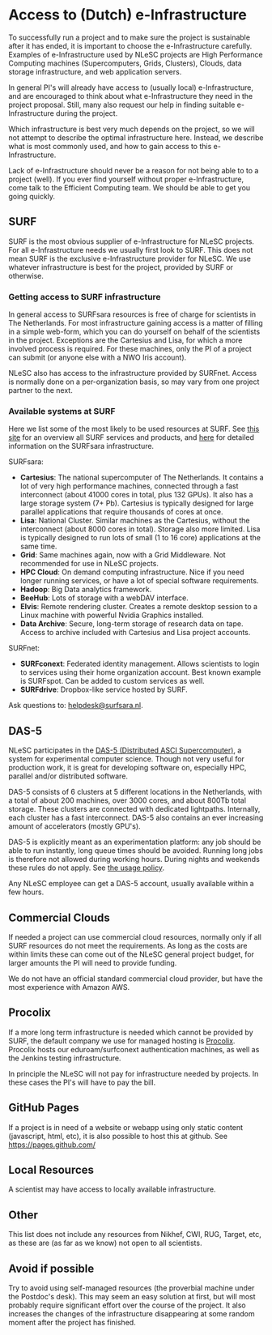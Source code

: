 # Access to (Dutch) e-Infrastructure

To successfully run a project and to make sure the project is sustainable after it has ended, it is important to choose the e-Infrastructure carefully. Examples of e-Infrastructure used by NLeSC projects are High Performance Computing machines (Supercomputers, Grids, Clusters), Clouds, data storage infrastructure, and web application servers.

In general PI's will already have access to (usually local) e-Infrastructure, and are encouraged to think about what e-Infrastructure they need in the project proposal. Still, many also request our help in finding suitable e-Infrastructure during the project.

Which infrastructure is best very much depends on the project, so we will not attempt to describe the optimal infrastructure here. Instead, we describe what is most commonly used, and how to gain access to this e-Infrastructure.

Lack of e-Infrastructure should never be a reason for not being able to to a project (well). If you ever find yourself without proper e-Infrastructure, come talk to the Efficient Computing team. We should be able to get you going quickly.

## SURF

SURF is the most obvious supplier of e-Infrastructure for NLeSC projects. For all e-Infrastructure needs we usually first look to SURF. This does not mean SURF is the exclusive e-Infrastructure provider for NLeSC. We use whatever infrastructure is best for the project, provided by SURF or otherwise.

<!--
### New project meeting with SURF

It is not always apparent what is available at SURF, under what conditions machines can be used, etc. Also SURF is more than willing to try to accommodate any special requests from projects, _if_ some lead-time is available before the infrastructure is actually needed.

Once NLeSC has a good idea of what e-Infrastructure is required in a project (probably some time after the official start of a project), a meeting with SURF is held to see what infrastructure needs can be filled with SURF infrastructure. The first point of contact is Jan Bot (jan.bot@surfsara.nl) who works at SURFsara, and across the hall from NLeSC. For now please also invite Niels Drost to the meeting, and perhaps bring your coordinator.
-->

### Getting access to SURF infrastructure

In general access to SURFsara resources is free of charge for scientists in The Netherlands. For most infrastructure gaining access is a matter of filling in a simple web-form, which you can do yourself on behalf of the scientists in the project. Exceptions are the Cartesius and Lisa, for which a more involved process is required. For these machines, only the PI of a project can submit (or anyone else with a NWO Iris account).

NLeSC also has access to the infrastructure provided by SURFnet. Access is normally done on a per-organization basis, so may vary from one project partner to the next.

### Available systems at SURF

Here we list some of the most likely to be used resources at SURF. See [this site](https://www.surf.nl/en/services-and-products) for an overview all SURF services and products, and [here](https://userinfo.surfsara.nl/systems) for detailed information on the SURFsara infrastructure. 

SURFsara:

- **Cartesius**: The national supercomputer of The Netherlands. It contains a lot of very high performance machines, connected through a fast interconnect (about 41000 cores in total, plus 132 GPUs). It also has a large storage system (7+ Pb). Cartesius is typically designed for large parallel applications that require thousands of cores at once.
- **Lisa**: National Cluster. Similar machines as the Cartesius, without the interconnect (about 8000 cores in total). Storage also more limited. Lisa is typically designed to run lots of small (1 to 16 core) applications at the same time. 
- **Grid**: Same machines again, now with a Grid Middleware. Not recommended for use in NLeSC projects.
- **HPC Cloud**: On demand computing infrastructure. Nice if you need longer running services, or have a lot of special software requirements.
- **Hadoop**: Big Data analytics framework.
- **BeeHub**: Lots of storage with a webDAV interface.
- **Elvis**: Remote rendering cluster. Creates a remote desktop session to a Linux machine with powerful Nvidia Graphics installed.
- **Data Archive**: Secure, long-term storage of research data on tape. Access to archive included with Cartesius and Lisa project accounts.

SURFnet:

- **SURFconext**: Federated identity management. Allows scientists to login to services using their home organization account. Best known example is SURFspot. Can be added to custom services as well.
- **SURFdrive**: Dropbox-like service hosted by SURF.

Ask questions to: helpdesk@surfsara.nl.

## DAS-5

NLeSC participates in the [DAS-5 (Distributed ASCI Supercomputer)](http://www.cs.vu.nl/das5), a system for experimental computer science. Though not very useful for production work, it is great for developing software on, especially HPC, parallel and/or distributed software.

DAS-5 consists of 6 clusters at 5 different locations in the Netherlands, with a total of about 200 machines, over 3000 cores, and about 800Tb total storage. These clusters are connected with dedicated lightpaths. Internally, each cluster has a fast interconnect. DAS-5 also contains an ever increasing amount of accelerators (mostly GPU's).

DAS-5 is explicitly meant as an experimentation platform: any job should be able to run instantly, long queue times should be avoided. Running long jobs is therefore not allowed during working hours. During nights and weekends these rules do not apply. See [the usage policy](http://www.cs.vu.nl/das5/usage.shtml).

Any NLeSC employee can get a DAS-5 account, usually available within a few hours.

## Commercial Clouds

If needed a project can use commercial cloud resources, normally only if all SURF resources do not meet the requirements. As long as the costs are within limits these can come out of the NLeSC general project budget, for larger amounts the PI will need to provide funding.

We do not have an official standard commercial cloud provider, but have the most experience with Amazon AWS.

## Procolix

If a more long term infrastructure is needed which cannot be provided by SURF, the default company we use for managed hosting is [Procolix](https://www.procolix.com/). Procolix hosts our eduroam/surfconext authentication machines, as well as the Jenkins testing infrastructure.

In principle the NLeSC will not pay for infrastructure needed by projects. In these cases the PI's will have to pay the bill.

## GitHub Pages

If a project is in need of a website or webapp using only static content (javascript, html, etc), it is also possible to host this at github. See https://pages.github.com/

## Local Resources

A scientist may have access to locally available infrastructure.

## Other

This list does not include any resources from Nikhef, CWI, RUG, Target, etc, as these are (as far as we know) not open to all scientists.

## Avoid if possible

Try to avoid using self-managed resources (the proverbial machine under the Postdoc's desk). This may seem an easy solution at first, but will most probably require significant effort over the course of the project. It also increases the changes of the infrastructure disappearing at some random moment after the project has finished.
